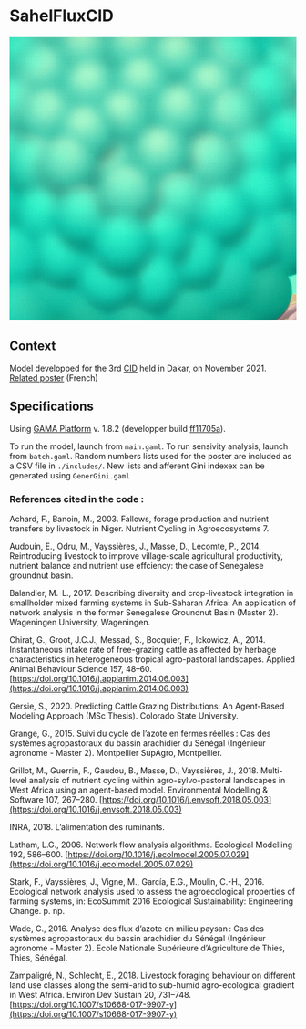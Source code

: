 # SahelFluxCID
![ShowcaseGif](./Showcase/modelShowcase.gif)

## Context
Model developped for the 3rd [CID](www.ci-durable.org) held in Dakar, on November 2021.
[Related poster](./Showcase/CID2021-Poster119.pdf) (French)

## Specifications
Using [GAMA Platform](https://gama-platform.org/) v. 1.8.2 (developper build [ff11705a](https://github.com/gama-platform/gama/releases)).

To run the model, launch from `main.gaml`. To run sensivity analysis, launch from `batch.gaml`.
Random numbers lists used for the poster are included as a CSV file in `./includes/`. New lists and afferent Gini indexex can be generated using `GenerGini.gaml`

### References cited in the code :
Achard, F., Banoin, M., 2003. Fallows, forage production and nutrient transfers by livestock in Niger. Nutrient Cycling in Agroecosystems 7.

Audouin, E., Odru, M., Vayssières, J., Masse, D., Lecomte, P., 2014. Reintroducing livestock to improve village-scale agricultural productivity, nutrient balance and nutrient use effciency: the case of Senegalese groundnut basin.

Balandier, M.-L., 2017. Describing diversity and crop-livestock integration in smallholder mixed farming systems in Sub-Saharan Africa: An application of network analysis in the former Senegalese Groundnut Basin (Master 2). Wageningen University, Wageningen.

Chirat, G., Groot, J.C.J., Messad, S., Bocquier, F., Ickowicz, A., 2014. Instantaneous intake rate of free-grazing cattle as affected by herbage characteristics in heterogeneous tropical agro-pastoral landscapes. Applied Animal Behaviour Science 157, 48–60. [https://doi.org/10.1016/j.applanim.2014.06.003](https://doi.org/10.1016/j.applanim.2014.06.003)

Gersie, S., 2020. Predicting Cattle Grazing Distributions: An Agent-Based Modeling Approach (MSc Thesis). Colorado State University.

Grange, G., 2015. Suivi du cycle de l’azote en fermes réelles : Cas des systèmes agropastoraux du bassin arachidier du Sénégal (Ingénieur agronome - Master 2). Montpellier SupAgro, Montpellier.

Grillot, M., Guerrin, F., Gaudou, B., Masse, D., Vayssières, J., 2018. Multi-level analysis of nutrient cycling within agro-sylvo-pastoral landscapes in West Africa using an agent-based model. Environmental Modelling & Software 107, 267–280. [https://doi.org/10.1016/j.envsoft.2018.05.003](https://doi.org/10.1016/j.envsoft.2018.05.003)

INRA, 2018. L’alimentation des ruminants.

Latham, L.G., 2006. Network flow analysis algorithms. Ecological Modelling 192, 586–600. [https://doi.org/10.1016/j.ecolmodel.2005.07.029](https://doi.org/10.1016/j.ecolmodel.2005.07.029)

Stark, F., Vayssières, J., Vigne, M., García, E.G., Moulin, C.-H., 2016. Ecological network analysis used to assess the agroecological properties of farming systems, in: EcoSummit 2016 Ecological Sustainability: Engineering Change. p. np.

Wade, C., 2016. Analyse des flux d’azote en milieu paysan : Cas des systèmes agropastoraux du bassin arachidier du Sénégal (Ingénieur agronome - Master 2). Ecole Nationale Supérieure d’Agriculture de Thies, Thies, Sénégal.

Zampaligré, N., Schlecht, E., 2018. Livestock foraging behaviour on different land use classes along the semi-arid to sub-humid agro-ecological gradient in West Africa. Environ Dev Sustain 20, 731–748. [https://doi.org/10.1007/s10668-017-9907-y](https://doi.org/10.1007/s10668-017-9907-y)

